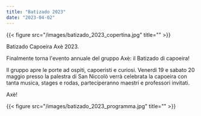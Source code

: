 ```yaml
---
title: "Batizado 2023"
date: "2023-04-02"
---
```


{{< figure src="/images/batizado_2023_copertina.jpg" title="" >}}

Batizado Capoeira Axè 2023.

Finalmente torna l'evento annuale del gruppo Axè: il Batizado di capoeira!

Il gruppo apre le porte ad ospiti, capoeristi e curiosi.
Venerdi 19 e sabato 20 maggio presso la palestra di San Niccolò verrà celebrata la capoeira con tanta musica, stages e rodas,
parteciperanno maestri e professori invitati.

Axè!

{{< figure src="/images/batizado_2023_programma.jpg" title="" >}}
